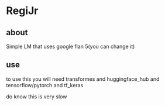 # RegiJr

## about 

Simple LM that uses google flan 5(you can change it)

## use

to use this you will need transformes and huggingface_hub and tensorflow/pytorch and tf_keras

do know this is very slow
